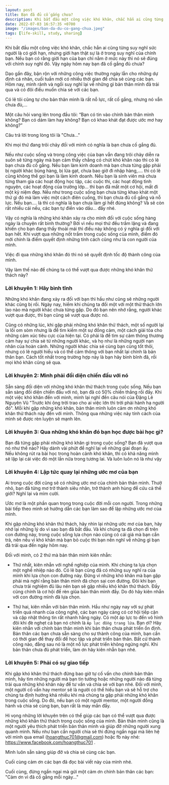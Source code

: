 ```yaml
---
layout: post
title: Bạn đã đủ cố gắng chưa?
description: Khi bắt đầu một công việc khó khăn, chắc hẳn ai cũng từng suy nghĩ sức người là có giới hạn, nhưng giới hạn thật sự là ở trong suy nghĩ của chính bạn. Nếu bạn có rằng giới hạn của bạn chỉ nằm ở mức này thì nó sẽ đúng với chính suy nghĩ đó. Vậy ngày hôm nay bạn đã cố gắng đủ chưa?
date: 2022-07-03 16:57:35 +0700
image: "/images/ban-da-du-co-gang-chua.jpeg"
tags: [life-skill, study, sharing]
---
```


Khi bắt đầu một công việc khó khăn, chắc hẳn ai cũng từng suy nghĩ sức người là có giới hạn, nhưng giới hạn thật sự là ở trong suy nghĩ của chính bạn. Nếu bạn có rằng giới hạn của bạn chỉ nằm ở mức này thì nó sẽ đúng với chính suy nghĩ đó. Vậy ngày hôm nay bạn đã cố gắng đủ chưa?

Dạo gần đây, bận rộn với những công việc thường ngày lẫn cho những dự định cá nhân, cuối tuần mới có nhiều thời gian để chia sẻ cùng các bạn. Hôm nay, mình rảnh và ngồi suy nghĩ lại về những gì bản thân mình đã trải qua và có đôi điều muốn chia sẻ với các bạn.

Có lẽ tôi cũng tự cho bản thân mình là rất nỗ lực, rất cố gắng, nhưng nó vẫn chưa đủ,...

Một câu hỏi vang lên trong đầu tôi: “Bạn có tin vào chính bản thân mình không? Bạn có dám làm hay không? Bạn có khao khát đạt được ước mơ hay không?”

Câu trả lời trong lòng tôi là "Chưa..."

Khi mọi thứ đang trôi chảy đối với mình có nghĩa là bạn chưa cố gắng đủ.

Nếu như cuộc sống và trong công việc của bạn vẫn đang trôi chảy diễn ra suôn sẽ từng ngày mà bạn cảm thấy chẳng có chút khó khăn nào thì có lẽ bạn chưa đủ cố gắng. Nếu bạn làm kinh doanh mà bạn chưa từng gặp phải bị người khác bùng hàng, bị lừa gạt, chưa bao giờ đi nhập hàng,.... thì có lẽ cũng không thể gọi bạn là làm kinh doanh. Nếu bạn là sinh viên mà chưa từng tham gia các hoạt động học tập, các cuộc thi, các hoạt động tình nguyện, các hoạt động của trường lớp... thì bạn đã mất một cơ hội, mất đi một kỷ niệm đẹp. Nếu như trong cuộc sống bạn chưa từng khao khát một thứ gì đó mà làm việc một cách điên cuồng, thì bạn chưa đủ cố gắng và nỗ lực. Nếu bạn.... là thì có nghĩa là bạn chưa làm gì hết đúng không? Và sẽ còn rất nhiều cái nếu, các bạn tự điền vào dấu... đấy nhé.

Vậy có nghĩa là những khó khăn xảy ra cho mình đối với cuộc sống hàng ngày là chuyện rất bình thường?
Bời vì nếu mọi thứ đều trầm lặng và đang khiến cho bạn đang thấy thoải mái thì điều này không có ý nghĩa gì đối với bạn hết. Khi vượt qua những nốt trầm trong cuộc sống của mình, điểm đó mới chính là điểm quyết định những tính cách cũng như là con người của mình.

Việc đi qua những khó khăn đó thì nó sẽ quyết định tốc độ thành công của mình.

Vậy làm thế nào để chúng ta có thể vượt qua được những khó khăn thử thách này?

### Lời khuyên 1: Hãy bình tĩnh

Những khó khăn đang xảy ra đối với bạn thì hầu như cũng sẽ những người khác cũng bị rồi. Ngày nay, hiếm khi chúng ta đối một với một thử thách lớn lao nào mà người khác chưa từng gặp. Do đó bạn nên nhớ rằng, người khác vượt qua được, thì bạn cũng sẽ vượt qua được nó.

Cũng có những lúc, khi gặp phải những khó khăn thử thách, một số người lại la lối om sòm nhưng là để tìm kiếm một sự đồng cảm, một cách giải tỏa cho những cảm xúc tiêu cực của hiện tại. Có phải là để tìm sự cảm thông thương cảm hay sự chia sẻ từ những người khác, và họ như là những người nạn nhân của hoàn cảnh. Những người khác chia sẻ cùng bạn cũng tốt thôi, nhưng có lẽ người hiểu và có thể cảm thông với bạn nhất lại chính là bản thân bạn. Cách tốt nhất trong trường hợp này là bạn hãy bình bĩnh đã, rồi mọi khó khăn cũng sẽ qua.

### Lời khuyên 2: Mình phải đối diện chiến đấu với nó

Sẵn sàng đối diện với những khó khăn thử thách trong cuộc sống. Nếu bạn sẵn sàng đối diện chiến đấu với nó, bạn đã có 50% chiến thắng rồi đấy.
Khi một việc khó khăn đến với mình, mình lại nghĩ đến câu nói của Đặng Lê Nguyên Vũ "Trước khi ông trời trao cho ai việc lớn thì trời phải hành hạ người đó". Mỗi khi gặp những khó khăn, bản thân mình luôn cảm ơn những khó khăn thử thách này đến với mình. Thông qua những việc này tính cách của mình sẽ được rèn luyện sẽ mạnh lên.

### Lời khuyên 3: Qua những khó khăn đó bạn học được bài học gì?

Bạn đã từng gặp phải những khó khăn gì trong cuộc sống? Bạn đã vượt qua nó như thế nào?
Hãy dành vài phứt để nghĩ lại về những giai đoạn ấy.  
Nếu không rút ra bài học trong hoàn cảnh khó khăn, thì có khả năng mình sẽ lặp lại cái việc đó một lần nữa trong tương lai. Và luôn luôn nó là như vậy

### Lời khuyên 4: Lập tức quay lại những ước mơ của bạn

Ai trong cuộc đời cũng sẽ có những ước mơ của chính bản thân mình. Thưở nhỏ, bạn đã từng mơ trở thành siêu nhân, trở thành anh hùng để cứu cả thế giới? Nghĩ lại và mỉm cười.

Ước mơ là một phần quan trọng trong cuộc đời mỗi con người. Trong những bài tiếp theo mình sẽ hướng dẫn các bạn làm sao để lập những ước mơ của mình.

Khi gặp những khó khăn thử thách, hãy nhìn lại những ước mơ của bạn, hãy nhớ lại những lý do vì sao bạn đã bắt đầu. Và khi chúng ta đã chọn đi trên con đường này, trong cuộc sống lựa chọn nào cũng có cái giá mà bạn cần trả, nên nếu vì khó khăn mà bạn bỏ cuộc thì bạn nên nghĩ về những gì bạn đã trải qua đến ngày hôm nay.

Đối với mình, có 2 thứ mà bản thân mình kiên nhẫn:

- Thứ nhất, kiên nhẫn với nghề nghiệp của mình. Khi chúng ta lựa chọn một nghề nhiệp nào đó. Có lẽ bạn cũng đă có những suy nghĩ ra của mình khi lựa chọn con đường này. Đừng vì những khó khăn mà bạn gặp phải mà nghĩ rằng bản thân mình đã chọn sai con đường. Đôi khi bạn chưa trải nghiệm đủ lâu nên bạn sẽ gặp nhiều khó khăn thử thách. Đấy cũng chính là cơ hội để rèn giũa bản thân mình đầy. Do đó hãy kiên nhẫn với con đường mình đã lựa chọn.

- Thứ hai, kiên nhẫn với bản thân mình. Hầu như ngày nay với sự phát triển quá nhanh của công nghệ, các bạn ngày càng có cơ hội tiếp cận và cập nhật thông tin rất nhanh hằng ngày. Có một áp lực to đến vô hình đôi khi đè nghẹt cá bạn nó chính là `Áp lực đồng trang lứa`. Bạn ơi? Hãy kiên nhẫn với chính bản thân mình khi bản thân chưa phát triển ổn định. Bản thân các bạn chưa sẵn sàng cho sự thành công của mình, bạn cần có thời gian để thay đổi để học tập và phát triển bản thân. Bất cứ thành công nào, đằng sau nó là một nỗ lực phát triển không ngừng nghỉ. Khi bản thân chưa đủ phát triển, làm ơn hãy kiên nhẫn bạn nhé.

### Lời khuyên 5: Phải có sự giao tiếp

Khi gặp khó khăn thử thách đừng bao giờ tự cố vấn cho chính bản thân mình, hãy tìm những người mà bạn tin tưởng hoặc những người nào đã từng trải qua những khó khăn này để tư vấn và chia sẻ với bạn nhé. Đối với mình, một người cố vấn hay mentor sẽ là người có thể hiểu bạn và sẽ hỗ trợ cho chúng ta định hướng khá nhiều khi mà chúng ta gặp phải những khó khăn trong cuộc sống. Do đó, nếu bạn có một người mentor, một người đồng hành và chia sẻ cùng bạn, bạn rất là may mắn đấy.

Hi vọng những lời khuyên trên có thể giúp các bạn có thể vượt qua được những khó khăn thử thách trong cuộc sống của mình. Bản thân mình cũng là một người yêu thích phát triển bản thân mình và giúp đỡ những người xung quanh mình. Nếu như bạn cần người chia sẻ thì đừng ngần ngại mà liên hệ vời mình qua email (hoangthuc701@gmail.com) hoặc fb này nhé: https://www.facebook.com/hoangthuc701 .

Mình luôn sẵn sàng giúp đỡ và chia sẻ cùng các bạn.

Cuối cùng cảm ơn các bạn đã đọc bài viết này của mình nhé.

Cuối cùng, đừng ngần ngại mà gửi một cảm ơn chính bản thân các bạn: "Cảm ơn vì đã cố gắng mỗi ngày..."
